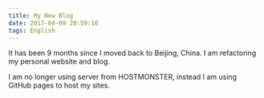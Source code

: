 ```yaml
---
title: My New Blog
date: 2017-04-09 20:59:10
tags: English
---
```

It has been 9 months since I moved back to Beijing, China. I am refactoring my personal website and blog.

<!-- more -->

I am no longer using server from HOSTMONSTER, instead I am using GitHub pages to host my sites.
